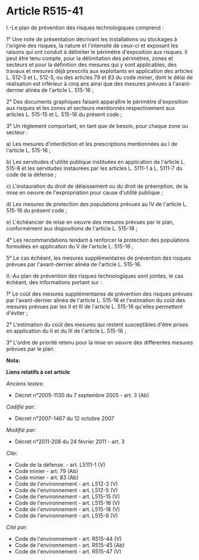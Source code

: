 # Article R515-41

I.-Le plan de prévention des risques technologiques comprend : 

1° Une note de présentation décrivant les installations ou stockages à l'origine des risques, la nature et l'intensité de
ceux-ci et exposant les raisons qui ont conduit à délimiter le périmètre d'exposition aux risques. Il peut être tenu compte,
pour la délimitation des périmètres, zones et secteurs et pour la définition des mesures qui y sont applicables, des travaux
et mesures déjà prescrits aux exploitants en application des articles L. 512-3 et L. 512-5, ou des articles 79 et 83 du code
minier, dont le délai de réalisation est inférieur à cinq ans ainsi que des mesures prévues à l'avant-dernier alinéa de
l'article L. 515-16 ; 

2° Des documents graphiques faisant apparaître le périmètre d'exposition aux risques et les zones et secteurs mentionnés
respectivement aux articles L. 515-15 et L. 515-16 du présent code ; 

3° Un règlement comportant, en tant que de besoin, pour chaque zone ou secteur : 

a) Les mesures d'interdiction et les prescriptions mentionnées au I de l'article L. 515-16 ; 

b) Les servitudes d'utilité publique instituées en application de l'article L. 515-8 et les servitudes instaurées par les
articles L. 5111-1 à L. 5111-7 du code de la défense ; 

c) L'instauration du droit de délaissement ou du droit de préemption, de la mise en oeuvre de l'expropriation pour cause
d'utilité publique ; 

d) Les mesures de protection des populations prévues au IV de l'article L. 515-16 du présent code ; 

e) L'échéancier de mise en oeuvre des mesures prévues par le plan, conformément aux dispositions de l'article L. 515-18 ; 

4° Les recommandations tendant à renforcer la protection des populations formulées en application du V de l'article L.
515-16 ; 

5° Le cas échéant, les mesures supplémentaires de prévention des risques prévues par l'avant-dernier alinéa de l'article L.
515-16. 

II.-Au plan de prévention des risques technologiques sont jointes, le cas échéant, des informations portant sur : 

1° Le coût des mesures supplémentaires de prévention des risques prévues par l'avant-dernier alinéa de l'article L. 515-16 et
l'estimation du coût des mesures prévues par les II et III de l'article L. 515-16 qu'elles permettent d'éviter ; 

2° L'estimation du coût des mesures qui restent susceptibles d'être prises en application du II et du III de l'article L.
515-16 ; 

3° L'ordre de priorité retenu pour la mise en oeuvre des différentes mesures prévues par le plan.

**Nota:**



**Liens relatifs à cet article**

_Anciens textes_:

  - Décret n°2005-1130 du 7 septembre 2005 - art. 3 (Ab)

_Codifié par_:

  - Décret n°2007-1467 du 12 octobre 2007

_Modifié par_:

  - Décret n°2011-208 du 24 février 2011 - art. 3

_Cite_:

  - Code de la défense. - art. L5111-1 (V)
  - Code minier - art. 79 (Ab)
  - Code minier - art. 83 (Ab)
  - Code de l'environnement - art. L512-3 (V)
  - Code de l'environnement - art. L512-5 (V)
  - Code de l'environnement - art. L515-15 (V)
  - Code de l'environnement - art. L515-16 (V)
  - Code de l'environnement - art. L515-18 (V)
  - Code de l'environnement - art. L515-8 (V)

_Cité par_:

  - Code de l'environnement - art. R515-44 (V)
  - Code de l'environnement - art. R515-45 (Ab)
  - Code de l'environnement - art. R515-47 (V)
